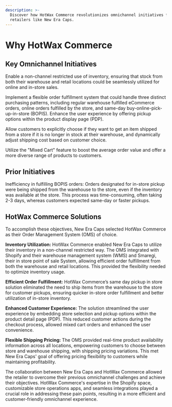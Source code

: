 ```yaml
---
description: >-
  Discover how HotWax Commerce revolutionizes omnichannel initiatives for
  retailers like New Era Caps.
---
```


# Why HotWax Commerce

## Key Omnichannel Initiatives

Enable a non-channel restricted use of inventory, ensuring that stock from both their warehouse and retail locations could be seamlessly utilized for online and in-store sales.

Implement a flexible order fulfillment system that could handle three distinct purchasing patterns, including regular warehouse fulfilled eCommerce orders, online orders fulfilled by the store, and same-day buy-online-pick-up-in-store (BOPIS). Enhance the user experience by offering pickup options within the product display page (PDP).

Allow customers to explicitly choose if they want to get an item shipped from a store if it is no longer in stock at their warehouse, and dynamically adjust shipping cost based on customer choice.

Utilize the "Mixed Cart" feature to boost the average order value and offer a more diverse range of products to customers.

## Prior Initiatives

Inefficiency in fulfilling BOPIS orders: Orders designated for in-store pickup were being shipped from the warehouse to the store, even if the inventory was available at the store. This process was time-consuming, often taking 2-3 days, whereas customers expected same-day or faster pickups.

## HotWax Commerce Solutions

To accomplish these objectives, New Era Caps selected HotWax Commerce as their Order Management System (OMS) of choice.

**Inventory Utilization:** HotWax Commerce enabled New Era Caps to utilize their inventory in a non-channel restricted way. The OMS integrated with Shopify and their warehouse management system (WMS) and Smaregi, their in store point of sale System, allowing efficient order fulfillment from both the warehouse and retail locations. This provided the flexibility needed to optimize inventory usage.

**Efficient Order Fulfillment:** HotWax Commerce’s same day pickup in store solution eliminated the need to ship items from the warehouse to the store for customer pickups, ensuring quicker in-store order fulfillment and better utilization of in-store inventory.

**Enhanced Customer Experience:** The solution streamlined the user experience by embedding store selection and pickup options within the product detail page (PDP). This reduced customer actions during the checkout process, allowed mixed cart orders and enhanced the user convenience.

**Flexible Shipping Pricing:** The OMS provided real-time product availability information across all locations, empowering customers to choose between store and warehouse shipping, with shipping pricing variations. This met New Era Caps' goal of offering pricing flexibility to customers while maintaining profitability.

The collaboration between New Era Caps and HotWax Commerce allowed the retailer to overcome their previous omnichannel challenges and achieve their objectives. HotWax Commerce's expertise in the Shopify space, customizable store operations apps, and seamless integrations played a crucial role in addressing these pain points, resulting in a more efficient and customer-friendly omnichannel experience.
